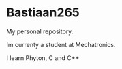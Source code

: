 # Bastiaan265
My personal repository. 

Im currenty a student at Mechatronics. 

I learn Phyton, C and C++
